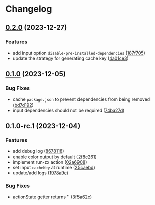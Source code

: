 # Changelog

## [0.2.0](https://github.com/MuXiu1997/run-zx/compare/v0.1.0...v0.2.0) (2023-12-27)


### Features

* add input option `disable-pre-installed-dependencies` ([187f705](https://github.com/MuXiu1997/run-zx/commit/187f7051e856286b50c6760c54b58e67da5c37d3))
* update the strategy for generating cache key ([4a01ce3](https://github.com/MuXiu1997/run-zx/commit/4a01ce3f52c329a48b8761aa73fcd5380c1710c6))

## [0.1.0](https://github.com/MuXiu1997/run-zx/compare/v0.1.0-rc.1...v0.1.0) (2023-12-05)


### Bug Fixes

* cache `package.json` to prevent dependencies from being removed ([bd7d192](https://github.com/MuXiu1997/run-zx/commit/bd7d192a60bd06a8e1842aa188d319c72b79e953))
* input dependencies should not be required ([74ba27d](https://github.com/MuXiu1997/run-zx/commit/74ba27dd86f6b69eb09ce5ea52957ec8217a5bd2))

## 0.1.0-rc.1 (2023-12-04)


### Features

* add debug log ([8678118](https://github.com/MuXiu1997/run-zx/commit/867811884cd134add600850301ccc489a9138ece))
* enable color output by default ([2f8c261](https://github.com/MuXiu1997/run-zx/commit/2f8c261f5cfefc7e6fc24a6dbc7bd9f4d41ea4a3))
* implement run-zx action ([02a6908](https://github.com/MuXiu1997/run-zx/commit/02a6908966e248180f12e28b051875b4f99447d1))
* set input `cacheKey` at runtime ([25caebd](https://github.com/MuXiu1997/run-zx/commit/25caebd1e8f156468bfe91a98968c7ed8fb39002))
* update/add logs ([1978a9e](https://github.com/MuXiu1997/run-zx/commit/1978a9e441e039627b16d30cd990f8c50cf93475))


### Bug Fixes

* actionState getter returns '' ([3f5a62c](https://github.com/MuXiu1997/run-zx/commit/3f5a62c574868062d53705f83803553cafac2173))
